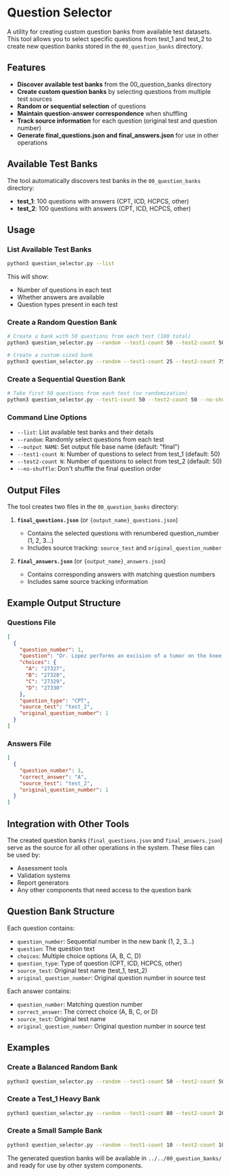 # Question Selector

A utility for creating custom question banks from available test datasets. This tool allows you to select specific questions from test_1 and test_2 to create new question banks stored in the `00_question_banks` directory.

## Features

- **Discover available test banks** from the 00_question_banks directory
- **Create custom question banks** by selecting questions from multiple test sources
- **Random or sequential selection** of questions
- **Maintain question-answer correspondence** when shuffling
- **Track source information** for each question (original test and question number)
- **Generate final_questions.json and final_answers.json** for use in other operations

## Available Test Banks

The tool automatically discovers test banks in the `00_question_banks` directory:

- **test_1**: 100 questions with answers (CPT, ICD, HCPCS, other)
- **test_2**: 100 questions with answers (CPT, ICD, HCPCS, other)

## Usage

### List Available Test Banks

```bash
python3 question_selector.py --list
```

This will show:
- Number of questions in each test
- Whether answers are available
- Question types present in each test

### Create a Random Question Bank

```bash
# Create a bank with 50 questions from each test (100 total)
python3 question_selector.py --random --test1-count 50 --test2-count 50

# Create a custom-sized bank
python3 question_selector.py --random --test1-count 25 --test2-count 75 --output custom_bank
```

### Create a Sequential Question Bank

```bash
# Take first 50 questions from each test (no randomization)
python3 question_selector.py --test1-count 50 --test2-count 50 --no-shuffle
```

### Command Line Options

- `--list`: List available test banks and their details
- `--random`: Randomly select questions from each test
- `--output NAME`: Set output file base name (default: "final")
- `--test1-count N`: Number of questions to select from test_1 (default: 50)
- `--test2-count N`: Number of questions to select from test_2 (default: 50)
- `--no-shuffle`: Don't shuffle the final question order

## Output Files

The tool creates two files in the `00_question_banks` directory:

1. **`final_questions.json`** (or `{output_name}_questions.json`)
   - Contains the selected questions with renumbered question_number (1, 2, 3...)
   - Includes source tracking: `source_test` and `original_question_number`

2. **`final_answers.json`** (or `{output_name}_answers.json`)
   - Contains corresponding answers with matching question numbers
   - Includes same source tracking information

## Example Output Structure

### Questions File
```json
[
  {
    "question_number": 1,
    "question": "Dr. Lopez performs an excision of a tumor on the knee joint, deep, measuring 3.5 cm. What CPT code should be used for this procedure?",
    "choices": {
      "A": "27327",
      "B": "27328",
      "C": "27329",
      "D": "27330"
    },
    "question_type": "CPT",
    "source_test": "test_2",
    "original_question_number": 1
  }
]
```

### Answers File
```json
[
  {
    "question_number": 1,
    "correct_answer": "A",
    "source_test": "test_2", 
    "original_question_number": 1
  }
]
```

## Integration with Other Tools

The created question banks (`final_questions.json` and `final_answers.json`) serve as the source for all other operations in the system. These files can be used by:

- Assessment tools
- Validation systems
- Report generators
- Any other components that need access to the question bank

## Question Bank Structure

Each question contains:
- `question_number`: Sequential number in the new bank (1, 2, 3...)
- `question`: The question text
- `choices`: Multiple choice options (A, B, C, D)
- `question_type`: Type of question (CPT, ICD, HCPCS, other)
- `source_test`: Original test name (test_1, test_2)
- `original_question_number`: Original question number in source test

Each answer contains:
- `question_number`: Matching question number
- `correct_answer`: The correct choice (A, B, C, or D)
- `source_test`: Original test name
- `original_question_number`: Original question number in source test

## Examples

### Create a Balanced Random Bank
```bash
python3 question_selector.py --random --test1-count 50 --test2-count 50
```

### Create a Test_1 Heavy Bank
```bash
python3 question_selector.py --random --test1-count 80 --test2-count 20 --output test1_heavy
```

### Create a Small Sample Bank
```bash
python3 question_selector.py --random --test1-count 10 --test2-count 10 --output sample
```

The generated question banks will be available in `../../00_question_banks/` and ready for use by other system components.
